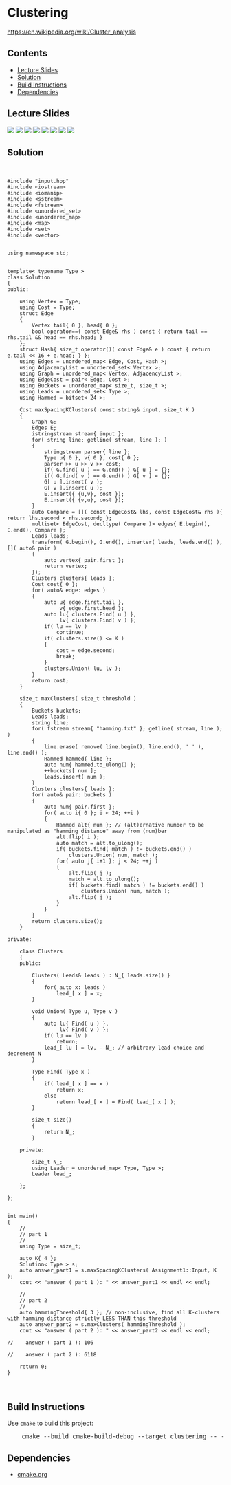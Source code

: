 <h1 id="clustering">Clustering</h1>
<a href="https://en.wikipedia.org/wiki/Cluster_analysis">https://en.wikipedia.org/wiki/Cluster_analysis</a>
<h2>Contents</h2>
<ul>
  <li>
      <a href="#slides">Lecture Slides</a>
  </li>
  <li>
    <a href="#solution">Solution</a>
  </li>
  <li>
    <a href="#build">Build Instructions</a>
  </li>
  <li>
    <a href="#dependencies">Dependencies</a>
  </li>
</ul>

<h2 id="slides">Lecture Slides</h2>
<img src="https://github.com/claytonjwong/Algorithms-Stanford/blob/master/course3/clustering/documentation/clustering_01.png" />
<img src="https://github.com/claytonjwong/Algorithms-Stanford/blob/master/course3/clustering/documentation/clustering_02.png" />
<img src="https://github.com/claytonjwong/Algorithms-Stanford/blob/master/course3/clustering/documentation/clustering_03.png" />
<img src="https://github.com/claytonjwong/Algorithms-Stanford/blob/master/course3/clustering/documentation/clustering_04.png" />
<img src="https://github.com/claytonjwong/Algorithms-Stanford/blob/master/course3/clustering/documentation/clustering_05.png" />
<img src="https://github.com/claytonjwong/Algorithms-Stanford/blob/master/course3/clustering/documentation/clustering_06.png" />
<img src="https://github.com/claytonjwong/Algorithms-Stanford/blob/master/course3/clustering/documentation/clustering_07.png" />
<img src="https://github.com/claytonjwong/Algorithms-Stanford/blob/master/course3/clustering/documentation/clustering_08.png" />

<h2 id="solution">Solution</h2>
<pre>

    #include "input.hpp"
    #include <iostream>
    #include <iomanip>
    #include <sstream>
    #include <fstream>
    #include <unordered_set>
    #include <unordered_map>
    #include <map>
    #include <set>
    #include <vector>
    
    
    using namespace std;
    
    
    template< typename Type >
    class Solution
    {
    public:
    
        using Vertex = Type;
        using Cost = Type;
        struct Edge
        {
            Vertex tail{ 0 }, head{ 0 };
            bool operator==( const Edge& rhs ) const { return tail == rhs.tail && head == rhs.head; }
        };
        struct Hash{ size_t operator()( const Edge& e ) const { return e.tail << 16 + e.head; } };
        using Edges = unordered_map< Edge, Cost, Hash >;
        using AdjacencyList = unordered_set< Vertex >;
        using Graph = unordered_map< Vertex, AdjacencyList >;
        using EdgeCost = pair< Edge, Cost >;
        using Buckets = unordered_map< size_t, size_t >;
        using Leads = unordered_set< Type >;
        using Hammed = bitset< 24 >;
    
        Cost maxSpacingKClusters( const string& input, size_t K )
        {
            Graph G;
            Edges E;
            istringstream stream{ input };
            for( string line; getline( stream, line ); )
            {
                stringstream parser{ line };
                Type u{ 0 }, v{ 0 }, cost{ 0 };
                parser >> u >> v >> cost;
                if( G.find( u ) == G.end() ) G[ u ] = {};
                if( G.find( v ) == G.end() ) G[ v ] = {};
                G[ u ].insert( v );
                G[ v ].insert( u );
                E.insert({ {u,v}, cost });
                E.insert({ {v,u}, cost });
            }
            auto Compare = []( const EdgeCost& lhs, const EdgeCost& rhs ){ return lhs.second < rhs.second; };
            multiset< EdgeCost, decltype( Compare )> edges{ E.begin(), E.end(), Compare };
            Leads leads;
            transform( G.begin(), G.end(), inserter( leads, leads.end() ), []( auto& pair )
            {
                auto vertex{ pair.first };
                return vertex;
            });
            Clusters clusters{ leads };
            Cost cost{ 0 };
            for( auto& edge: edges )
            {
                auto u{ edge.first.tail },
                     v{ edge.first.head };
                auto lu{ clusters.Find( u ) },
                     lv{ clusters.Find( v ) };
                if( lu == lv )
                    continue;
                if( clusters.size() <= K )
                {
                    cost = edge.second;
                    break;
                }
                clusters.Union( lu, lv );
            }
            return cost;
        }
    
        size_t maxClusters( size_t threshold )
        {
            Buckets buckets;
            Leads leads;
            string line;
            for( fstream stream{ "hamming.txt" }; getline( stream, line ); )
            {
                line.erase( remove( line.begin(), line.end(), ' ' ), line.end() );
                Hammed hammed{ line };
                auto num{ hammed.to_ulong() };
                ++buckets[ num ];
                leads.insert( num );
            }
            Clusters clusters{ leads };
            for( auto& pair: buckets )
            {
                auto num{ pair.first };
                for( auto i{ 0 }; i < 24; ++i )
                {
                    Hammed alt{ num }; // (alt)ernative number to be manipulated as "hamming distance" away from (num)ber
                    alt.flip( i );
                    auto match = alt.to_ulong();
                    if( buckets.find( match ) != buckets.end() )
                        clusters.Union( num, match );
                    for( auto j{ i+1 }; j < 24; ++j )
                    {
                        alt.flip( j );
                        match = alt.to_ulong();
                        if( buckets.find( match ) != buckets.end() )
                            clusters.Union( num, match );
                        alt.flip( j );
                    }
                }
            }
            return clusters.size();
        }
    
    private:
    
        class Clusters
        {
        public:
    
            Clusters( Leads& leads ) : N_{ leads.size() }
            {
                for( auto x: leads )
                    lead_[ x ] = x;
            }
    
            void Union( Type u, Type v )
            {
                auto lu{ Find( u ) },
                     lv{ Find( v ) };
                if( lu == lv )
                    return;
                lead_[ lu ] = lv, --N_; // arbitrary lead choice and decrement N
            }
    
            Type Find( Type x )
            {
                if( lead_[ x ] == x )
                    return x;
                else
                    return lead_[ x ] = Find( lead_[ x ] );
            }
    
            size_t size()
            {
                return N_;
            }
    
        private:
    
            size_t N_;
            using Leader = unordered_map< Type, Type >;
            Leader lead_;
    
        };
    
    };
    
    
    int main()
    {
        //
        // part 1
        //
        using Type = size_t;
    
        auto K{ 4 };
        Solution< Type > s;
        auto answer_part1 = s.maxSpacingKClusters( Assignment1::Input, K );
        cout << "answer ( part 1 ): " << answer_part1 << endl << endl;
    
        //
        // part 2
        //
        auto hammingThreshold{ 3 }; // non-inclusive, find all K-clusters with hamming distance strictly LESS THAN this threshold
        auto answer_part2 = s.maxClusters( hammingThreshold );
        cout << "answer ( part 2 ): " << answer_part2 << endl << endl;
    
    //    answer ( part 1 ): 106
    
    //    answer ( part 2 ): 6118
    
        return 0;
    }

</pre>

<h2 id="build">Build Instructions</h2>
<p>Use <code>cmake</code> to build this project:</p>

<pre>
    cmake --build cmake-build-debug --target clustering -- -j 4
</pre>

<h2 id="dependencies">Dependencies</h2>
<ul>
  <li>
    <a href="https://cmake.org/" target="_blank">cmake.org</a>
  </li>
</ul>

</body>
</html>